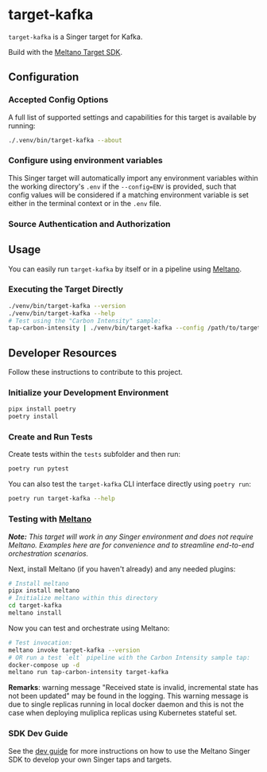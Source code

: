 # target-kafka

`target-kafka` is a Singer target for Kafka.

Build with the [Meltano Target SDK](https://sdk.meltano.com).

<!--

Developer TODO: Update the below as needed to correctly describe the install procedure. For instance, if you do not have a PyPi repo, or if you want users to directly install from your git repo, you can modify this step as appropriate.

## Installation

Install from PyPi:

```bash
pipx install target-kafka
```

Install from GitHub:

```bash
pipx install git+https://github.com/ORG_NAME/target-kafka.git@main
```

-->

## Configuration

### Accepted Config Options

<!--
Developer TODO: Provide a list of config options accepted by the target.

This section can be created by copy-pasting the CLI output from:

```
target-kafka --about --format=markdown
```
-->

A full list of supported settings and capabilities for this
target is available by running:

```bash
./.venv/bin/target-kafka --about
```

### Configure using environment variables

This Singer target will automatically import any environment variables within the working directory's
`.env` if the `--config=ENV` is provided, such that config values will be considered if a matching
environment variable is set either in the terminal context or in the `.env` file.

### Source Authentication and Authorization

<!--
Developer TODO: If your target requires special access on the destination system, or any special authentication requirements, provide those here.
-->

## Usage

You can easily run `target-kafka` by itself or in a pipeline using [Meltano](https://meltano.com/).

### Executing the Target Directly

```bash
./venv/bin/target-kafka --version
./venv/bin/target-kafka --help
# Test using the "Carbon Intensity" sample:
tap-carbon-intensity | ./venv/bin/target-kafka --config /path/to/target-kafka-config.json
```

## Developer Resources

Follow these instructions to contribute to this project.

### Initialize your Development Environment

```bash
pipx install poetry
poetry install
```

### Create and Run Tests

Create tests within the `tests` subfolder and
  then run:

```bash
poetry run pytest
```

You can also test the `target-kafka` CLI interface directly using `poetry run`:

```bash
poetry run target-kafka --help
```

### Testing with [Meltano](https://meltano.com/)

_**Note:** This target will work in any Singer environment and does not require Meltano.
Examples here are for convenience and to streamline end-to-end orchestration scenarios._

<!--
Developer TODO:
Your project comes with a custom `meltano.yml` project file already created. Open the `meltano.yml` and follow any "TODO" items listed in
the file.
-->

Next, install Meltano (if you haven't already) and any needed plugins:

```bash
# Install meltano
pipx install meltano
# Initialize meltano within this directory
cd target-kafka
meltano install
```

Now you can test and orchestrate using Meltano:

```bash
# Test invocation:
meltano invoke target-kafka --version
# OR run a test `elt` pipeline with the Carbon Intensity sample tap:
docker-compose up -d
meltano run tap-carbon-intensity target-kafka
```

**Remarks**: warning message "Received state is invalid, incremental state has not been updated" may be found in the logging.  This warning message is due to single replicas running in local docker daemon and this is not the case when deploying muliplica replicas using Kubernetes stateful set. 

### SDK Dev Guide

See the [dev guide](https://sdk.meltano.com/en/latest/dev_guide.html) for more instructions on how to use the Meltano Singer SDK to
develop your own Singer taps and targets.
